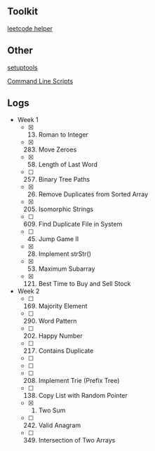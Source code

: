 ## Toolkit

[leetcode helper](https://github.com/harry83017622/leetcodeHelper)

## Other

[setuptools](https://setuptools.readthedocs.io/en/latest/userguide/quickstart.html)

[Command Line Scripts](https://python-packaging.readthedocs.io/en/latest/command-line-scripts.html)


## Logs

- Week 1
    - [x] 13. Roman to Integer
    - [x] 283. Move Zeroes
    - [x] 58. Length of Last Word
    - [ ] 257. Binary Tree Paths
    - [x] 26. Remove Duplicates from Sorted Array
    - [x] 205. Isomorphic Strings
    - [ ] 609. Find Duplicate File in System
    - [ ] 45. Jump Game II
    - [x] 28. Implement strStr()
    - [x] 53. Maximum Subarray
    - [x] 121. Best Time to Buy and Sell Stock

- Week 2
    - [ ] 169. Majority Element
    - [ ] 290. Word Pattern
    - [ ] 202. Happy Number
    - [ ] 217. Contains Duplicate
    - [ ]
    - [ ]
    - [ ] 208. Implement Trie (Prefix Tree)
    - [ ] 138. Copy List with Random Pointer
    - [x] 1. Two Sum
    - [ ] 242. Valid Anagram
    - [ ] 349. Intersection of Two Arrays